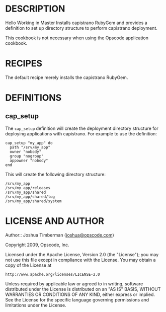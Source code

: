 DESCRIPTION
===========
Hello Working in Master
Installs capistrano RubyGem and provides a definition to set up directory structure to perform capistrano deployment.

This cookbook is not necessary when using the Opscode application cookbook.

RECIPES
=======

The default recipe merely installs the capistrano RubyGem.

DEFINITIONS
===========

cap_setup
---------

The `cap_setup` definition will create the deployment directory structure for deploying applications with capistrano. For example to use the definition:

    cap_setup "my_app" do
      path "/srv/my_app"
      owner "nobody"
      group "nogroup"
      appowner "nobody"
    end

This will create the following directory structure:

    /srv/my_app
    /srv/my_app/releases
    /srv/my_app/shared
    /srv/my_app/shared/log
    /srv/my_app/shared/system

LICENSE AND AUTHOR
==================

Author:: Joshua Timberman (<joshua@opscode.com>)

Copyright 2009, Opscode, Inc.

Licensed under the Apache License, Version 2.0 (the "License");
you may not use this file except in compliance with the License.
You may obtain a copy of the License at

    http://www.apache.org/licenses/LICENSE-2.0

Unless required by applicable law or agreed to in writing, software
distributed under the License is distributed on an "AS IS" BASIS,
WITHOUT WARRANTIES OR CONDITIONS OF ANY KIND, either express or implied.
See the License for the specific language governing permissions and
limitations under the License.
